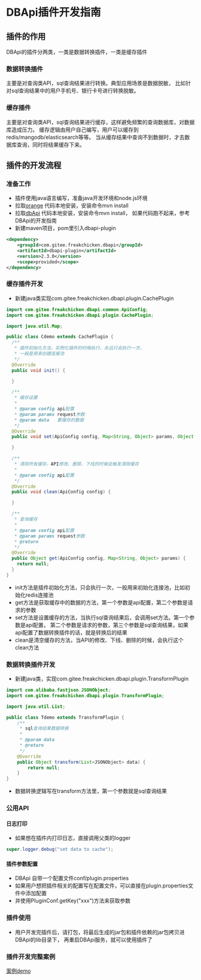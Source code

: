 # DBApi插件开发指南

## 插件的作用
DBApi的插件分两类，一类是数据转换插件，一类是缓存插件

### 数据转换插件
主要是对查询类API，sql查询结果进行转换。典型应用场景是数据脱敏，
比如针对sql查询结果中的用户手机号、银行卡号进行转换脱敏。

### 缓存插件
主要是对查询类API，sql查询结果进行缓存，这样避免频繁的查询数据库，对数据库造成压力。
缓存逻辑由用户自己编写，用户可以缓存到redis/mangodb/elasticsearch等等。
当从缓存结果中查询不到数据时，才去数据库查询，同时将结果缓存下来。

## 插件的开发流程

### 准备工作
- 插件使用java语言编写，准备java开发环境和node.js环境
- 拉取[orange](https://gitee.com/freakchicken/orange) 代码本地安装，安装命令mvn install
- 拉取[dbApi](https://gitee.com/freakchicken/db-api) 代码本地安装，安装命令mvn install，
  如果代码跑不起来，参考DBApi的开发指南
- 新建maven项目，pom里引入dbapi-plugin
```xml
<dependency>
    <groupId>com.gitee.freakchicken.dbapi</groupId>
    <artifactId>dbapi-plugin</artifactId>
    <version>2.3.0</version>
    <scope>provided</scope>
</dependency>
```

### 缓存插件开发
- 新建java类实现com.gitee.freakchicken.dbapi.plugin.CachePlugin
```java
import com.gitee.freakchicken.dbapi.common.ApiConfig;
import com.gitee.freakchicken.dbapi.plugin.CachePlugin;

import java.util.Map;

public class Cdemo extends CachePlugin {
  /**
   * 插件初始化方法，实例化插件的时候执行，永远只会执行一次，
   * 一般是用来创建连接池
   */
  @Override
  public void init() {

  }

  /**
   * 缓存设置
   *
   * @param config api配置
   * @param params request参数
   * @param data   要缓存的数据
   */
  @Override
  public void set(ApiConfig config, Map<String, Object> params, Object data) {

  }

  /**
   * 清除所有缓存，API修改、删除、下线的时候会触发清除缓存
   *
   * @param config api配置
   */
  @Override
  public void clean(ApiConfig config) {

  }

  /**
   * 查询缓存
   *
   * @param config api配置
   * @param params request参数
   * @return
   */
  @Override
  public Object get(ApiConfig config, Map<String, Object> params) {
    return null;
  }
}


```

- init方法是插件初始化方法，只会执行一次，一般用来初始化连接池，比如初始化redis连接池
- get方法是获取缓存中的数据的方法，第一个参数是api配置，第二个参数是请求的参数
- set方法是设置缓存的方法，当执行sql查询结果后，会调用set方法。第一个参数是api配置，
  第二个参数是请求的参数，第三个参数是sql查询结果，如果api配置了数据转换插件的话，就是转换后的结果
- clean是清空缓存的方法，当API的修改、下线、删除的时候，会执行这个clean方法

### 数据转换插件开发
- 新建java类，实现com.gitee.freakchicken.dbapi.plugin.TransformPlugin

```java
import com.alibaba.fastjson.JSONObject;
import com.gitee.freakchicken.dbapi.plugin.TransformPlugin;

import java.util.List;

public class Tdemo extends TransformPlugin {
    /**
     * sql查询结果数据转换
     *
     * @param data
     * @return
     */
    @Override
    public Object transform(List<JSONObject> data) {
        return null;
    }
}
```
- 数据转换逻辑写在transform方法里，第一个参数就是sql查询结果

### 公用API
#### 日志打印
- 如果想在插件内打印日志，直接调用父类的logger
```java
super.logger.debug("set data to cache");
```

#### 插件参数配置
- DBApi 自带一个配置文件conf/plugin.properties
- 如果用户想把插件相关的配置写在配置文件，可以直接在plugin.properties文件中添加配置
- 并使用PluginConf.getKey("xxx")方法来获取参数

### 插件使用
- 用户开发完插件后，请打包，将最后生成的jar包和插件依赖的jar包拷贝进DBApi的lib目录下，
再重启DBApi服务，就可以使用插件了

### 插件开发完整案例
[案例demo](https://gitee.com/freakchicken/dbapi-plugin)